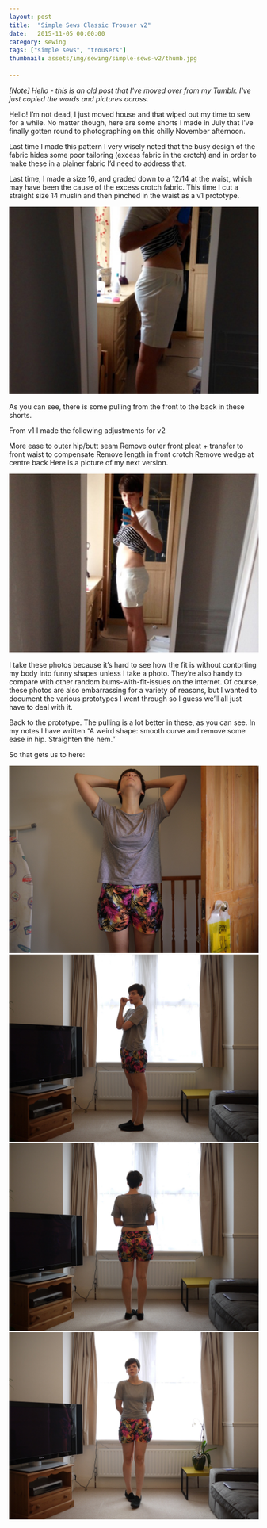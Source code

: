 ```yaml
---
layout: post
title:  "Simple Sews Classic Trouser v2"
date:   2015-11-05 00:00:00
category: sewing
tags: ["simple sews", "trousers"]
thumbnail: assets/img/sewing/simple-sews-v2/thumb.jpg

---
```


_[Note] Hello - this is an old post that I've moved over from my Tumblr. I've just copied the words and pictures across._

Hello! I’m not dead, I just moved house and that wiped out my time to sew for a while. No matter though, here are some shorts I made in July that I’ve finally gotten round to photographing on this chilly November afternoon.

Last time I made this pattern I very wisely noted that the busy design of the fabric hides some poor tailoring (excess fabric in the crotch) and in order to make these in a plainer fabric I’d need to address that.

Last time, I made a size 16, and graded down to a 12/14 at the waist, which may have been the cause of the excess crotch fabric. This time I cut a straight size 14 muslin and then pinched in the waist as a v1 prototype.

![Simple sews v2 1](/assets/img/sewing/simple-sews-v2/simple-sews-v2.1.jpg)

As you can see, there is some pulling from the front to the back in these shorts.

From v1 I made the following adjustments for v2

More ease to outer hip/butt seam
Remove outer front pleat + transfer to front waist to compensate
Remove length in front crotch
Remove wedge at centre back
Here is a picture of my next version.

![Simple sews v2 1](/assets/img/sewing/simple-sews-v2/simple-sews-v2.2.jpg)

I take these photos because it’s hard to see how the fit is without contorting my body into funny shapes unless I take a photo. They’re also handy to compare with other random bums-with-fit-issues on the internet. Of course, these photos are also embarrassing for a variety of reasons, but I wanted to document the various prototypes I went through so I guess we’ll all just have to deal with it.

Back to the prototype. The pulling is a lot better in these, as you can see. In my notes I have written “A weird shape: smooth curve and remove some ease in hip. Straighten the hem.”

So that gets us to here:

![Simple sews v2 1](/assets/img/sewing/simple-sews-v2/simple-sews-v2.3.jpg)
![Simple sews v2 1](/assets/img/sewing/simple-sews-v2/simple-sews-v2.4.jpg)
![Simple sews v2 1](/assets/img/sewing/simple-sews-v2/simple-sews-v2.5.jpg)
![Simple sews v2 1](/assets/img/sewing/simple-sews-v2/simple-sews-v2.6.jpg)
